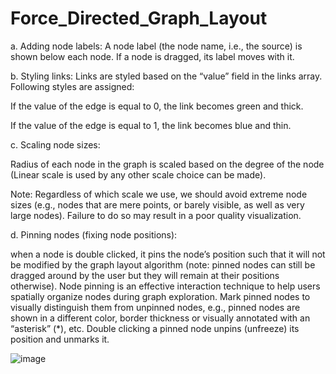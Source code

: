# Force_Directed_Graph_Layout


a. Adding node labels: A node label (the node name, i.e., the source) is shown below each node. If a node is dragged, its label moves with it. 


b. Styling links: Links are styled based on the “value” field in the links array. Following styles are assigned:


If the value of the edge is equal to 0, the link becomes green and thick.

If the value of the edge is equal to 1, the link becomes blue and thin.


c. Scaling node sizes: 

Radius of each node in the graph is scaled based on the degree of the node (Linear scale is used by any other scale choice can be made).

Note: Regardless of which scale we use, we should avoid extreme node sizes (e.g., nodes that are mere points, or barely visible, as well as very large nodes). Failure to do so may result in a poor quality visualization. 


d. Pinning nodes (fixing node positions):

when a node is double clicked, it pins the node’s position such that it will not be modified by the graph layout algorithm (note: pinned nodes can still be dragged around by the user but they will remain at their positions otherwise). Node pinning is an effective interaction technique to help users spatially organize nodes during graph exploration.
Mark pinned nodes to visually distinguish them from unpinned nodes, e.g., pinned nodes are shown in a different color, border thickness or visually annotated with an “asterisk” (*), etc.
Double clicking a pinned node unpins (unfreeze) its position and unmarks it.


![image](https://user-images.githubusercontent.com/8483205/121184281-8c1fad80-c82a-11eb-8ab7-557d134a7d01.png)

